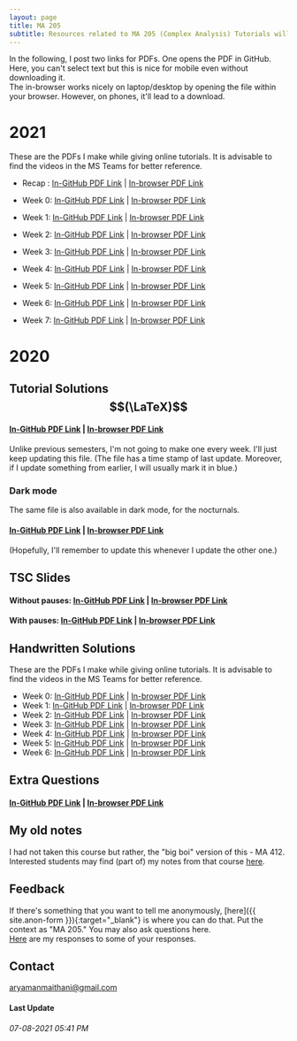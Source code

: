 ```yaml
---
layout: page
title: MA 205
subtitle: Resources related to MA 205 (Complex Analysis) Tutorials will be posted here
---
```


In the following, I post two links for PDFs. One opens the PDF in GitHub. Here, you can't select text but this is nice for mobile even without downloading it.  
The in-browser works nicely on laptop/desktop by opening the file within your browser. However, on phones, it'll lead to a download.

# 2021
These are the PDFs I make while giving online tutorials. It is advisable to find the videos in the MS Teams for better reference.

* Recap : [In-GitHub PDF Link](https://github.com/aryamanmaithani/ma-205-tut/blob/master/Tutorials-21/recap.pdf) \| [In-browser PDF Link](https://aryamanmaithani.github.io/ma-205-tut/Tutorials-21/recap.pdf)

* Week 0: [In-GitHub PDF Link](https://github.com/aryamanmaithani/ma-205-tut/blob/master/Tutorials-21/0.pdf) \| [In-browser PDF Link](https://aryamanmaithani.github.io/ma-205-tut/Tutorials-21/0.pdf)
* Week 1: [In-GitHub PDF Link](https://github.com/aryamanmaithani/ma-205-tut/blob/master/Tutorials-21/1.pdf) \| [In-browser PDF Link](https://aryamanmaithani.github.io/ma-205-tut/Tutorials-21/1.pdf)
* Week 2: [In-GitHub PDF Link](https://github.com/aryamanmaithani/ma-205-tut/blob/master/Tutorials-21/2.pdf) \| [In-browser PDF Link](https://aryamanmaithani.github.io/ma-205-tut/Tutorials-21/2.pdf)
* Week 3: [In-GitHub PDF Link](https://github.com/aryamanmaithani/ma-205-tut/blob/master/Tutorials-21/3.pdf) \| [In-browser PDF Link](https://aryamanmaithani.github.io/ma-205-tut/Tutorials-21/3.pdf)
* Week 4: [In-GitHub PDF Link](https://github.com/aryamanmaithani/ma-205-tut/blob/master/Tutorials-21/4.pdf) \| [In-browser PDF Link](https://aryamanmaithani.github.io/ma-205-tut/Tutorials-21/4.pdf)
* Week 5: [In-GitHub PDF Link](https://github.com/aryamanmaithani/ma-205-tut/blob/master/Tutorials-21/5.pdf) \| [In-browser PDF Link](https://aryamanmaithani.github.io/ma-205-tut/Tutorials-21/5.pdf)
* Week 6: [In-GitHub PDF Link](https://github.com/aryamanmaithani/ma-205-tut/blob/master/Tutorials-21/6.pdf) \| [In-browser PDF Link](https://aryamanmaithani.github.io/ma-205-tut/Tutorials-21/6.pdf)
* Week 7: [In-GitHub PDF Link](https://github.com/aryamanmaithani/ma-205-tut/blob/master/Tutorials-21/7.pdf) \| [In-browser PDF Link](https://aryamanmaithani.github.io/ma-205-tut/Tutorials-21/7.pdf)

# 2020

## Tutorial Solutions $$(\LaTeX)$$
#### [In-GitHub PDF Link](https://github.com/aryamanmaithani/ma-205-tut/blob/master/tut-solutions.pdf) | [In-browser PDF Link](https://aryamanmaithani.github.io/ma-205-tut/tut-solutions.pdf)
Unlike previous semesters, I'm not going to make one every week. I'll just keep updating this file. (The file has a time stamp of last update. Moreover, if I update something from earlier, I will usually mark it in blue.)  

### Dark mode
The same file is also available in dark mode, for the nocturnals.
#### [In-GitHub PDF Link](https://github.com/aryamanmaithani/ma-205-tut/blob/master/tut-solutions-dark.pdf) | [In-browser PDF Link](https://aryamanmaithani.github.io/ma-205-tut/tut-solutions-dark.pdf)
(Hopefully, I'll remember to update this whenever I update the other one.)

## TSC Slides

#### Without pauses: [In-GitHub PDF Link](https://github.com/aryamanmaithani/ma-205-tut/blob/master/TSC1.pdf) | [In-browser PDF Link](https://aryamanmaithani.github.io/ma-205-tut/TSC1.pdf)
#### With pauses: [In-GitHub PDF Link](https://github.com/aryamanmaithani/ma-205-tut/blob/master/TSC1-with-pauses.pdf) | [In-browser PDF Link](https://aryamanmaithani.github.io/ma-205-tut/TSC1-with-pauses.pdf)

## Handwritten Solutions
These are the PDFs I make while giving online tutorials. It is advisable to find the videos in the MS Teams for better reference.

* Week 0: [In-GitHub PDF Link](https://github.com/aryamanmaithani/ma-205-tut/blob/master/informal-tut.pdf) \| [In-browser PDF Link](https://aryamanmaithani.github.io/ma-205-tut/informal-tut.pdf)
* Week 1: [In-GitHub PDF Link](https://github.com/aryamanmaithani/ma-205-tut/blob/master/live-tutorial-solutions.pdf) \| [In-browser PDF Link](https://aryamanmaithani.github.io/ma-205-tut/live-tutorial-solutions.pdf)
* Week 2: [In-GitHub PDF Link](https://github.com/aryamanmaithani/ma-205-tut/blob/master/Tutorials/2.pdf) \| [In-browser PDF Link](https://aryamanmaithani.github.io/ma-205-tut/Tutorials/2.pdf)
* Week 3: [In-GitHub PDF Link](https://github.com/aryamanmaithani/ma-205-tut/blob/master/Tutorials/3.pdf) \| [In-browser PDF Link](https://aryamanmaithani.github.io/ma-205-tut/Tutorials/3.pdf)
* Week 4: [In-GitHub PDF Link](https://github.com/aryamanmaithani/ma-205-tut/blob/master/Tutorials/4.pdf) \| [In-browser PDF Link](https://aryamanmaithani.github.io/ma-205-tut/Tutorials/4.pdf)
* Week 5: [In-GitHub PDF Link](https://github.com/aryamanmaithani/ma-205-tut/blob/master/Tutorials/5.pdf) \| [In-browser PDF Link](https://aryamanmaithani.github.io/ma-205-tut/Tutorials/5.pdf)
* Week 6: [In-GitHub PDF Link](https://github.com/aryamanmaithani/ma-205-tut/blob/master/Tutorials/6.pdf) \| [In-browser PDF Link](https://aryamanmaithani.github.io/ma-205-tut/Tutorials/6.pdf)


## Extra Questions
#### [In-GitHub PDF Link](https://github.com/aryamanmaithani/ma-205-tut/blob/master/extra.pdf) | [In-browser PDF Link](https://aryamanmaithani.github.io/ma-205-tut/extra.pdf)

## My old notes
I had not taken this course but rather, the "big boi" version of this - MA 412. Interested students may find (part of) my notes from that course [here](/math/ma-412).

## Feedback
If there's something that you want to tell me anonymously, [here]({{ site.anon-form }}){:target="_blank"} is where you can do that. Put the context as "MA 205." You may also ask questions here.   
[Here](/tuts/ma-205/responses) are my responses to some of your responses.

## Contact
[aryamanmaithani@gmail.com](mailto:aryamanmaithani@gmail.com)  

#### Last Update
###### 07-08-2021 05:41 PM